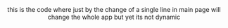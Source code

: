 <center>this is the code where just by the change of a single line in main page will change the whole app but yet its not dynamic</center>
